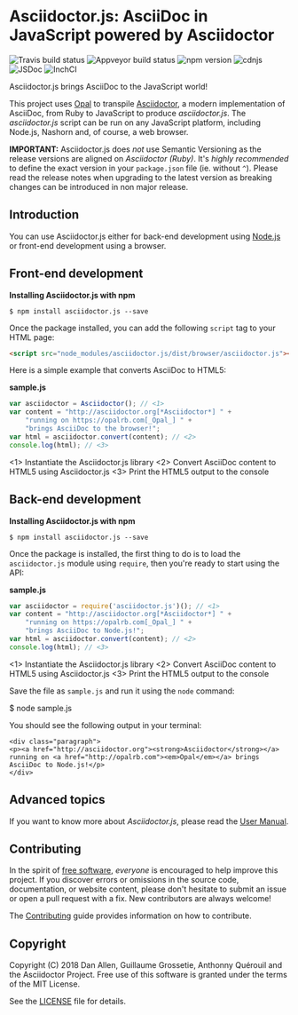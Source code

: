# Asciidoctor.js: AsciiDoc in JavaScript powered by Asciidoctor

![Travis build status](https://img.shields.io/travis/asciidoctor/asciidoctor.js/master.svg)
![Appveyor build status](https://ci.appveyor.com/api/projects/status/i69sqvvyr95sf6i7/branch/master?svg=true)
![npm version](https://img.shields.io/npm/v/asciidoctor.js.svg)
![cdnjs](https://img.shields.io/cdnjs/v/asciidoctor.js.svg)
![JSDoc](https://img.shields.io/badge/jsdoc-master-blue.svg)
![InchCI](https://inch-ci.org/github/asciidoctor/asciidoctor.js.svg?branch=master)

Asciidoctor.js brings AsciiDoc to the JavaScript world!

This project uses [Opal](https://opalrb.com) to transpile [Asciidoctor](http://asciidoctor.org), a modern implementation of AsciiDoc, from Ruby to JavaScript to produce _asciidoctor.js_.
The _asciidoctor.js_ script can be run on any JavaScript platform, including Node.js, Nashorn and, of course, a web browser.

**IMPORTANT:** Asciidoctor.js does _not_ use Semantic Versioning as the release versions are aligned on _Asciidoctor (Ruby)_. It's *highly recommended* to define the exact version in your `package.json` file (ie. without `^`). Please read the release notes when upgrading to the latest version as breaking changes can be introduced in non major release.

## Introduction

You can use Asciidoctor.js either for back-end development using [Node.js](https://nodejs.org) or front-end development using a browser.

## Front-end development

**Installing Asciidoctor.js with npm**

    $ npm install asciidoctor.js --save

Once the package installed, you can add the following `script` tag to your HTML page:

```html
<script src="node_modules/asciidoctor.js/dist/browser/asciidoctor.js"></script>
```

Here is a simple example that converts AsciiDoc to HTML5:

**sample.js**

```javascript
var asciidoctor = Asciidoctor(); // <1>
var content = "http://asciidoctor.org[*Asciidoctor*] " +
    "running on https://opalrb.com[_Opal_] " +
    "brings AsciiDoc to the browser!";
var html = asciidoctor.convert(content); // <2>
console.log(html); // <3>
```

<1> Instantiate the Asciidoctor.js library
<2> Convert AsciiDoc content to HTML5 using Asciidoctor.js
<3> Print the HTML5 output to the console

## Back-end development

**Installing Asciidoctor.js with npm**

    $ npm install asciidoctor.js --save

Once the package is installed, the first thing to do is to load the `asciidoctor.js` module using `require`, then you're ready to start using the API:

**sample.js**

```javascript
var asciidoctor = require('asciidoctor.js')(); // <1>
var content = "http://asciidoctor.org[*Asciidoctor*] " +
    "running on https://opalrb.com[_Opal_] " +
    "brings AsciiDoc to Node.js!";
var html = asciidoctor.convert(content); // <2>
console.log(html); // <3>
```

<1> Instantiate the Asciidoctor.js library
<2> Convert AsciiDoc content to HTML5 using Asciidoctor.js
<3> Print the HTML5 output to the console

Save the file as `sample.js` and run it using the `node` command:

 $ node sample.js

You should see the following output in your terminal:


    <div class="paragraph">
    <p><a href="http://asciidoctor.org"><strong>Asciidoctor</strong></a> running on <a href="http://opalrb.com"><em>Opal</em></a> brings AsciiDoc to Node.js!</p>
    </div>

## Advanced topics

If you want to know more about _Asciidoctor.js_, please read the [User Manual](https://github.com/asciidoctor/asciidoctor.js/blob/master//docs/manual.adoc).

## Contributing

In the spirit of [free software](https://www.gnu.org/philosophy/free-sw.html), _everyone_ is encouraged to help improve this project.
If you discover errors or omissions in the source code, documentation, or website content, please don't hesitate to submit an issue or open a pull request with a fix.
New contributors are always welcome!

The [Contributing](https://github.com/asciidoctor/asciidoctor.js/blob/master/CONTRIBUTING.adoc) guide provides information on how to contribute.

## Copyright

Copyright (C) 2018 Dan Allen, Guillaume Grossetie, Anthonny Quérouil and the Asciidoctor Project.
Free use of this software is granted under the terms of the MIT License.

See the [LICENSE](https://github.com/asciidoctor/asciidoctor.js/blob/master/LICENSE) file for details.
